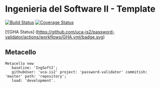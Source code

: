 # Ingenieria del Software II - Template

[![Build Status](https://travis-ci.org/uca-is2/password-validator.svg?branch=master)](https://travis-ci.org/uca-is2/password-validator)
[![Coverage Status](https://coveralls.io/repos/github/uca-is2/password-validator/badge.svg?branch=master)](https://coveralls.io/github/uca-is2/password-validator?branch=master)

[![GHA Status] (https://github.com/uca-is2/password-validator/actions/workflows/GHA.yml/badge.svg)

## Metacello

```smalltalk
Metacello new
   baseline: 'IngSoft2';
   githubUser: 'uca-is2' project: 'password-validator' commitish: 'master' path: 'repository';
   load: 'development'.
```
